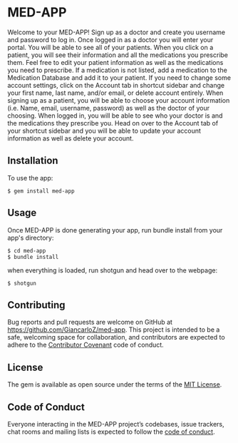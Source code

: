 # MED-APP

Welcome to your MED-APP! Sign up as a doctor and create you username and password to log in. Once logged in as a doctor you will enter your portal. You will be able to see all of your patients. When you click on a patient, you will see their information and all the medications you prescribe them. Feel free to edit your patient information as well as the medications you need to prescribe. If a medication is not listed, add a medication to the Medication Database and add it to your patient. If you need to change some account settings, click on the Account tab in shortcut sidebar and change your first name, last name, and/or email, or delete account entirely. When signing up as a patient, you will be able to choose your account information (i.e. Name, email, username, password) as well as the doctor of your choosing. When logged in, you will be able to see who your doctor is and the medications they prescribe  you. Head on over to the Account tab of your shortcut sidebar and you will be able to update your account information as well as delete your account.

## Installation

To use the app:

    $ gem install med-app

## Usage

Once MED-APP is done generating your app, run bundle install from your app's directory:

    $ cd med-app
    $ bundle install

when everything is loaded, run shotgun and head over to the webpage:

    $ shotgun


## Contributing

Bug reports and pull requests are welcome on GitHub at https://github.com/GiancarloZ/med-app. This project is intended to be a safe, welcoming space for collaboration, and contributors are expected to adhere to the [Contributor Covenant](http://contributor-covenant.org) code of conduct.

## License

The gem is available as open source under the terms of the [MIT License](https://opensource.org/licenses/MIT).

## Code of Conduct

Everyone interacting in the MED-APP project’s codebases, issue trackers, chat rooms and mailing lists is expected to follow the [code of conduct](https://github.com/GiancarloZ/med-app/blob/master/CODE_OF_CONDUCT.md).
